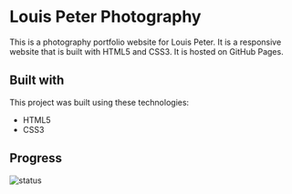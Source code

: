 # Louis Peter Photography

This is a photography portfolio website for Louis Peter. It is a responsive website that is built with HTML5 and CSS3. It is hosted on GitHub Pages.

## Built with

This project was built using these technologies:

- HTML5
- CSS3

## Progress

![status](https://img.shields.io/badge/status-ongoing-orange?style=flat-square)
